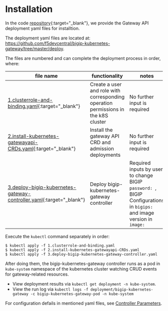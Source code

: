 # Installation

In the code [repository](https://github.com/f5devcentral/bigip-kubernetes-gateway/tree/master/deploy){:target="_blank"}, we provide the Gateway API deployment yaml files for installtion.

The deployment yaml files are located at: https://github.com/f5devcentral/bigip-kubernetes-gateway/tree/master/deploy.

The files are numbered and can complete the deployment process in order, where:

|file name | functionality | notes |
| --- | --- | -- |
| [1.clusterrole-and-binding.yaml](https://github.com/f5devcentral/bigip-kubernetes-gateway/blob/master/deploy/1.clusterrole-and-binding.yaml){:target="_blank"} | Create a user and role with corresponding operation permissions in the k8S cluster | No further input is required |
| [2.install-kubernetes-gatewayapi-CRDs.yaml](https://github.com/f5devcentral/bigip-kubernetes-gateway/blob/master/deploy/2.install-kubernetes-gatewayapi-CRDs.yaml){:target="_blank"} | Install the gateway API CRD and admission deployments | No further input is required |
| [3.deploy-bigip-kubernetes-gateway-controller.yaml](https://github.com/f5devcentral/bigip-kubernetes-gateway/blob/master/deploy/3.deploy-bigip-kubernetes-gateway-controller.yaml){:target="_blank"} | Deploy bigip-kubernetes-gateway controller | Required inputs by user to change BIGIP `password: `, BIGIP Configurations in `bigips: ` and image version in `image: ` |

Execute the `kubectl` command separately in order:

```shell
$ kubectl apply -f 1.clusterrole-and-binding.yaml
$ kubectl apply -f 2.install-kubernetes-gatewayapi-CRDs.yaml
$ kubectl apply -f 3.deploy-bigip-kubernetes-gateway-controller.yaml
```


After doing them, the bigip-kubernetes-gateway controller runs as a pod in `kube-system` namespace of the kubernetes cluster watching CRUD events for gateway-related resources.

* View deployment results via `kubectl get deployment -n kube-system`.
* View the run log via `kubectl logs -f deployment/bigip-kubernetes-gateway -c bigip-kubernetes-gateway-pod -n kube-system`

For configuration defails in mentioned yaml files, see [Controller Parameters](./parameters.md).